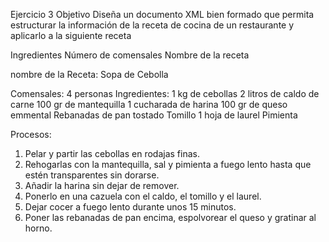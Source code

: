 Ejercicio 3
Objetivo
Diseña un documento XML bien formado que permita estructurar la información de la
receta de cocina de un restaurante y aplicarlo a la siguiente receta

Ingredientes
Número de comensales
Nombre de la receta

nombre de la Receta: Sopa de Cebolla

Comensales: 
4 personas
Ingredientes:
1 kg de cebollas
2 litros de caldo de carne
100 gr de mantequilla
1 cucharada de harina
100 gr de queso emmental
Rebanadas de pan tostado
Tomillo
1 hoja de laurel
Pimienta

Procesos:
1. Pelar y partir las cebollas en rodajas finas.
2. Rehogarlas con la mantequilla, sal y pimienta a fuego lento hasta que estén
transparentes sin dorarse.
3. Añadir la harina sin dejar de remover.
4. Ponerlo en una cazuela con el caldo, el tomillo y el laurel.
5. Dejar cocer a fuego lento durante unos 15 minutos.
6. Poner las rebanadas de pan encima, espolvorear el queso y gratinar al horno.